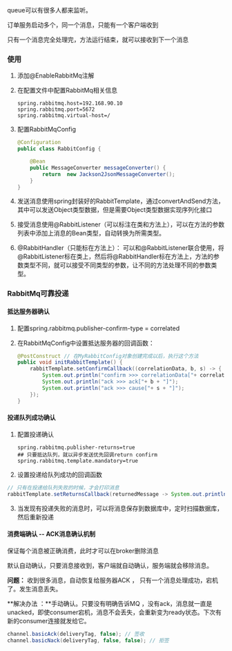 queue可以有很多人都来监听。

订单服务启动多个，同一个消息，只能有一个客户端收到

只有一个消息完全处理完，方法运行结束，就可以接收到下一个消息





### 使用

1. 添加@EnableRabbitMq注解

2. 在配置文件中配置RabbitMq相关信息

   ```properties
   spring.rabbitmq.host=192.168.90.10
   spring.rabbitmq.port=5672
   spring.rabbitmq.virtual-host=/
   ```

3. 配置RabbitMqConfig

   ```java
   @Configuration
   public class RabbitConfig {
   
       @Bean
       public MessageConverter messageConverter() {
           return  new Jackson2JsonMessageConverter();
       }
   }
   ```

   

4. 发送消息使用spring封装好的RabbitTemplate，通过convertAndSend方法，其中可以发送Object类型数据，但是需要Object类型数据实现序列化接口

5. 接受消息使用@RabbitListener（可以标注在类和方法上），可以在方法的参数列表中添加上消息的Bean类型，自动转换为所需类型。

6. @RabbitHandler（只能标在方法上）： 可以和@RabbitListener联合使用，将@RabbitListener标在类上，然后将@RabbitHandler标在方法上，方法的参数类型不同，就可以接受不同类型的参数，让不同的方法处理不同的参数类型。

### RabbitMq可靠投递

#### 抵达服务器确认

1. 配置spring.rabbitmq.publisher-confirm-type = correlated

2. 在RabbitMqConfig中设置抵达服务器的回调函数：

   ```java
   @PostConstruct // 在MyRabbitConfig对象创建完成以后，执行这个方法
   public void initRabbitTemplate() {
       rabbitTemplate.setConfirmCallback((correlationData, b, s) -> {
           System.out.println("confirm >>> correlationData["+ correlationData + "]");
           System.out.println("ack >>> ack["+ b + "]");
           System.out.println("ack >>> cause["+ s + "]");
       });
   }
   ```

#### 投递队列成功确认

1. 配置投递确认

   ```
   spring.rabbitmq.publisher-returns=true
   ## 只要抵达队列，就以异步发送优先回调return confirm
   spring.rabbitmq.template.mandatory=true
   ```

2. 设置投递给队列成功的回调函数

```java
// 只有在投递给队列失败的时候，才会打印消息
rabbitTemplate.setReturnsCallback(returnedMessage -> System.out.println("failed Message:"+returnedMessage));
```
3. 当发现有投递失败的消息时，可以将消息保存到数据库中，定时扫描数据库，然后重新投递

#### 消费端确认 -- ACK消息确认机制

保证每个消息被正确消费，此时才可以在broker删除消息

默认自动确认，只要消息接收到，客户端就自动确认，服务端就会移除消息。   

**问题：** 收到很多消息，自动恢复给服务器ACK ， 只有一个消息处理成功，宕机了。发生消息丢失。

**解决办法 ：**手动确认。只要没有明确告诉MQ ，没有ack，消息就一直是unacked，即使consumer宕机，消息不会丢失，会重新变为ready状态。下次有新的consumer连接就发给它。



```java
channel.basicAck(deliveryTag, false); // 签收
channel.basicNack(deliveryTag, false, false); // 拒签
```



